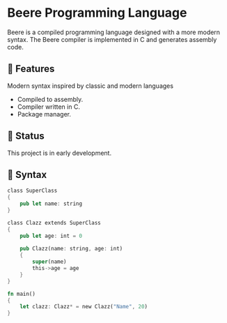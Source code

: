 # Beere Programming Language
Beere is a compiled programming language designed with a more modern syntax. The Beere compiler is implemented in C and generates assembly code.

## 🚀 Features
Modern syntax inspired by classic and modern languages

- Compiled to assembly.
- Compiler written in C.
- Package manager.

## 🔧 Status
This project is in early development.

## 📄 Syntax
```rust
class SuperClass
{
    pub let name: string
}

class Clazz extends SuperClass
{
    pub let age: int = 0
    
    pub Clazz(name: string, age: int)
    {
        super(name)
        this->age = age
    }
}

fn main()
{
    let clazz: Clazz* = new Clazz("Name", 20)
}
```
